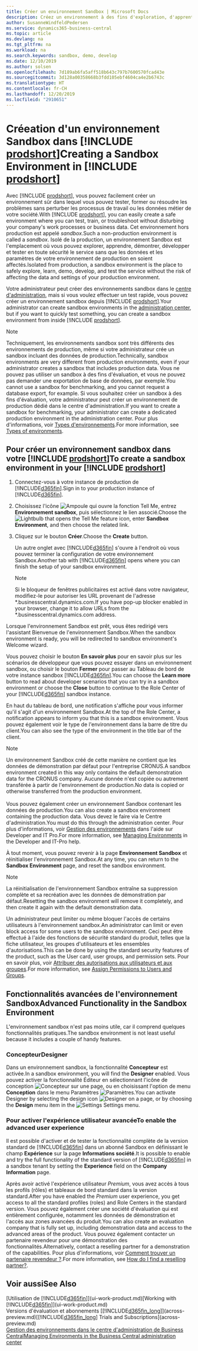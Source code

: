 ```yaml
---
title: Créer un environnement Sandbox | Microsoft Docs
description: Créez un environnement à des fins d'exploration, d'apprentissage, de démonstration, de développement et de test.
author: SusanneWindfeldPedersen
ms.service: dynamics365-business-central
ms.topic: article
ms.devlang: na
ms.tgt_pltfrm: na
ms.workload: na
ms.search.keywords: sandbox, demo, develop
ms.date: 12/10/2019
ms.author: solsen
ms.openlocfilehash: 7d189ab6fa5aff518b643c797b7600570fcad43e
ms.sourcegitcommit: 3d128a00358668b3fdd105ebf4604ca4e2b6743c
ms.translationtype: HT
ms.contentlocale: fr-CH
ms.lasthandoff: 12/20/2019
ms.locfileid: "2910651"
---
```

# <a name="creating-a-sandbox-environment-in-include-prodshortincludesprodshortmd"></a><span data-ttu-id="b598a-103">Créeation d'un environnement Sandbox dans [!INCLUDE [prodshort](includes/prodshort.md)]</span><span class="sxs-lookup"><span data-stu-id="b598a-103">Creating a Sandbox Environment in [!INCLUDE [prodshort](includes/prodshort.md)]</span></span>

<span data-ttu-id="b598a-104">Avec [!INCLUDE [prodshort](includes/prodshort.md)], vous pouvez facilement créer un environnement sûr dans lequel vous pouvez tester, former ou résoudre les problèmes sans perturber les processus de travail ou les données métier de votre société.</span><span class="sxs-lookup"><span data-stu-id="b598a-104">With [!INCLUDE [prodshort](includes/prodshort.md)], you can easily create a safe environment where you can test, train, or troubleshoot without disturbing your company's work processes or business data.</span></span> <span data-ttu-id="b598a-105">Cet environnement hors production est appelé *sandbox*.</span><span class="sxs-lookup"><span data-stu-id="b598a-105">Such a non-production environment is called a *sandbox*.</span></span> <span data-ttu-id="b598a-106">Isolé de la production, un environnement Sandbox est l'emplacement où vous pouvez explorer, apprendre, démontrer, développer et tester en toute sécurité le service sans que les données et les paramètres de votre environnement de production en soient affectés.</span><span class="sxs-lookup"><span data-stu-id="b598a-106">Isolated from production, a sandbox environment is the place to safely explore, learn, demo, develop, and test the service without the risk of affecting the data and settings of your production environment.</span></span>  

<span data-ttu-id="b598a-107">Votre administrateur peut créer des environnements sandbox dans le [centre d'administration](/dynamics365/business-central/dev-itpro/administration/tenant-admin-center-environments?toc=/dynamics365/business-central/toc.json), mais si vous voulez effectuer un test rapide, vous pouvez créer un environnement sandbox depuis [!INCLUDE [prodshort](includes/prodshort.md)].</span><span class="sxs-lookup"><span data-stu-id="b598a-107">Your administrator can create sandbox environments in the [administration center](/dynamics365/business-central/dev-itpro/administration/tenant-admin-center-environments?toc=/dynamics365/business-central/toc.json), but if you want to quickly test something, you can create a sandbox environment from inside [!INCLUDE [prodshort](includes/prodshort.md)].</span></span>  

> [!NOTE]
> <span data-ttu-id="b598a-108">Techniquement, les environnements sandbox sont très différents des environnements de production, même si votre administrateur crée un sandbox incluant des données de production.</span><span class="sxs-lookup"><span data-stu-id="b598a-108">Technically, sandbox environments are very different from production environments, even if your administrator creates a sandbox that includes production data.</span></span> <span data-ttu-id="b598a-109">Vous ne pouvez pas utiliser un sandbox à des fins d'évaluation, et vous ne pouvez pas demander une exportation de base de données, par exemple.</span><span class="sxs-lookup"><span data-stu-id="b598a-109">You cannot use a sandbox for benchmarking, and you cannot request a database export, for example.</span></span> <span data-ttu-id="b598a-110">Si vous souhaitez créer un sandbox à des fins d'évaluation, votre administrateur peut créer un environnement de production dédié dans le centre d'administration.</span><span class="sxs-lookup"><span data-stu-id="b598a-110">If you want to create a sandbox for benchmarking, your administrator can create a dedicated production environment in the administration center.</span></span> <span data-ttu-id="b598a-111">Pour plus d'informations, voir [Types d'environnements](/dynamics365/business-central/dev-itpro/administration/tenant-admin-center-environments#types-of-environments).</span><span class="sxs-lookup"><span data-stu-id="b598a-111">For more information, see [Types of environments](/dynamics365/business-central/dev-itpro/administration/tenant-admin-center-environments#types-of-environments).</span></span>

## <a name="to-create-a-sandbox-environment-in-your-include-prodshortincludesprodshortmd"></a><span data-ttu-id="b598a-112">Pour créer un environnement sandbox dans votre [!INCLUDE [prodshort](includes/prodshort.md)]</span><span class="sxs-lookup"><span data-stu-id="b598a-112">To create a sandbox environment in your [!INCLUDE [prodshort](includes/prodshort.md)]</span></span>

1. <span data-ttu-id="b598a-113">Connectez-vous à votre instance de production de [!INCLUDE[d365fin](includes/d365fin_md.md)].</span><span class="sxs-lookup"><span data-stu-id="b598a-113">Sign in to your production instance of [!INCLUDE[d365fin](includes/d365fin_md.md)].</span></span>

2. <span data-ttu-id="b598a-114">Choisissez l'icône ![Ampoule qui ouvre la fonction Tell Me](media/ui-search/search_small.png "Dites-moi ce que vous voulez faire"), entrez **Environnement sandbox**, puis sélectionnez le lien associé.</span><span class="sxs-lookup"><span data-stu-id="b598a-114">Choose the ![Lightbulb that opens the Tell Me feature](media/ui-search/search_small.png "Tell me what you want to do") icon, enter **Sandbox Environment**, and then choose the related link.</span></span>
    <!-- ![Sandbox Environment Setup](./media/across-sandbox/sandbox-environment-setup.png) -->
3. <span data-ttu-id="b598a-115">Cliquez sur le bouton **Créer**.</span><span class="sxs-lookup"><span data-stu-id="b598a-115">Choose the **Create** button.</span></span>  

    <span data-ttu-id="b598a-116">Un autre onglet avec [!INCLUDE[d365fin](includes/d365fin_md.md)] s'ouvre à l'endroit où vous pouvez terminer la configuration de votre environnement Sandbox.</span><span class="sxs-lookup"><span data-stu-id="b598a-116">Another tab with [!INCLUDE[d365fin](includes/d365fin_md.md)] opens where you can finish the setup of your sandbox environment.</span></span>

    > [!NOTE]  
    >  <span data-ttu-id="b598a-117">Si le bloqueur de fenêtres publicitaires est activé dans votre navigateur, modifiez-le pour autoriser les URL provenant de l'adresse \*.businesscentral.dynamics.com.</span><span class="sxs-lookup"><span data-stu-id="b598a-117">If you have pop-up blocker enabled in your browser, change it to allow URLs from the \*.businesscentral.dynamics.com address.</span></span>

<span data-ttu-id="b598a-118">Lorsque l'environnement Sandbox est prêt, vous êtes redirigé vers l'assistant Bienvenue de l'environnement Sandbox.</span><span class="sxs-lookup"><span data-stu-id="b598a-118">When the sandbox environment is ready, you will be redirected to sandbox environment's Welcome wizard.</span></span>
<!-- ![Sandbox Welcome Wizard](./media/across-sandbox/sandbox-wizard.png) -->

<span data-ttu-id="b598a-119">Vous pouvez choisir le bouton **En savoir plus** pour en savoir plus sur les scénarios de développeur que vous pouvez essayer dans un environnement sandbox, ou choisir le bouton **Fermer** pour passer au Tableau de bord de votre instance sandbox [!INCLUDE[d365fin](includes/d365fin_md.md)].</span><span class="sxs-lookup"><span data-stu-id="b598a-119">You can choose the **Learn more** button to read about developer scenarios that you can try in a sandbox environment or choose the **Close** button to continue to the Role Center of your [!INCLUDE[d365fin](includes/d365fin_md.md)] sandbox instance.</span></span>

<span data-ttu-id="b598a-120">En haut du tableau de bord, une notification s'affiche pour vous informer qu'il s'agit d'un environnement Sandbox.</span><span class="sxs-lookup"><span data-stu-id="b598a-120">At the top of the Role Center, a notification appears to inform you that this is a sandbox environment.</span></span> <span data-ttu-id="b598a-121">Vous pouvez également voir le type de l'environnement dans la barre de titre du client.</span><span class="sxs-lookup"><span data-stu-id="b598a-121">You can also see the type of the environment in the title bar of the client.</span></span>
    <!-- ![Sandbox RoleCenter Notification](./media/across-sandbox/sandbox-rolecenter-notification.png) -->

> [!NOTE]
> <span data-ttu-id="b598a-122">Un environnement Sandbox créé de cette manière ne contient que les données de démonstration par défaut pour l'entreprise CRONUS.</span><span class="sxs-lookup"><span data-stu-id="b598a-122">A sandbox environment created in this way only contains the default demonstration data for the CRONUS company.</span></span> <span data-ttu-id="b598a-123">Aucune donnée n'est copiée ou autrement transférée à partir de l'environnement de production.</span><span class="sxs-lookup"><span data-stu-id="b598a-123">No data is copied or otherwise transferred from the production environment.</span></span><br /><br />
> <span data-ttu-id="b598a-124">Vous pouvez également créer un environnement Sandbox contenant les données de production.</span><span class="sxs-lookup"><span data-stu-id="b598a-124">You can also create a sandbox environment containing the production data.</span></span> <span data-ttu-id="b598a-125">Vous devez le faire via le Centre d'administration.</span><span class="sxs-lookup"><span data-stu-id="b598a-125">You must do this through the administration center.</span></span> <span data-ttu-id="b598a-126">Pour plus d'informations, voir [Gestion des environnements](/dynamics365/business-central/dev-itpro/administration/tenant-admin-center-environments) dans l'aide sur Developer and IT Pro.</span><span class="sxs-lookup"><span data-stu-id="b598a-126">For more information, see [Managing Environments](/dynamics365/business-central/dev-itpro/administration/tenant-admin-center-environments) in the Developer and IT-Pro help.</span></span>

<span data-ttu-id="b598a-127">À tout moment, vous pouvez revenir à la page **Environnement Sandbox** et réinitialiser l'environnement Sandbox.</span><span class="sxs-lookup"><span data-stu-id="b598a-127">At any time, you can return to the **Sandbox Environment** page, and reset the sandbox environment.</span></span>

> [!NOTE]  
> <span data-ttu-id="b598a-128">La réinitialisation de l'environnement Sandbox entraîne sa suppression complète et sa recréation avec les données de démonstration par défaut.</span><span class="sxs-lookup"><span data-stu-id="b598a-128">Resetting the sandbox environment will remove it completely, and then create it again with the default demonstration data.</span></span>  

<!--To switch between your production and sandbox environments, you can use the Business Central app launcher.
    ![Sandbox Dynamics365 Menu](./media/across-sandbox/sandbox-dynamics365-menu.png) -->

<span data-ttu-id="b598a-129">Un administrateur peut limiter ou même bloquer l'accès de certains utilisateurs à l'environnement sandbox.</span><span class="sxs-lookup"><span data-stu-id="b598a-129">An administrator can limit or even block access for some users to the sandbox environment.</span></span> <span data-ttu-id="b598a-130">Ceci peut être effectué à l'aide des fonctions de sécurité standard du produit, telles que la fiche utilisateur, les groupes d'utilisateurs et les ensembles d'autorisations.</span><span class="sxs-lookup"><span data-stu-id="b598a-130">This can be done by using the standard security features of the product, such as the User card, user groups, and permission sets.</span></span> <span data-ttu-id="b598a-131">Pour en savoir plus, voir [Attribuer des autorisations aux utilisateurs et aux groupes](ui-define-granular-permissions.md).</span><span class="sxs-lookup"><span data-stu-id="b598a-131">For more information, see [Assign Permissions to Users and Groups](ui-define-granular-permissions.md).</span></span>  

<!-- ![Sandbox Permission Sets](./media/across-sandbox/sandbox-permission-sets.png) -->

## <a name="advanced-functionality-in-the-sandbox-environment"></a><span data-ttu-id="b598a-132">Fonctionnalités avancées de l'environnement Sandbox</span><span class="sxs-lookup"><span data-stu-id="b598a-132">Advanced Functionality in the Sandbox Environment</span></span>

<span data-ttu-id="b598a-133">L'environnement sandbox n'est pas moins utile, car il comprend quelques fonctionnalités pratiques.</span><span class="sxs-lookup"><span data-stu-id="b598a-133">The sandbox environment is not least useful because it includes a couple of handy features.</span></span>

### <a name="designer"></a><span data-ttu-id="b598a-134">Concepteur</span><span class="sxs-lookup"><span data-stu-id="b598a-134">Designer</span></span>

<span data-ttu-id="b598a-135">Dans un environnement sandbox, la fonctionnalité **Concepteur** est activée.</span><span class="sxs-lookup"><span data-stu-id="b598a-135">In a sandbox environment, you will find the **Designer** enabled.</span></span> <span data-ttu-id="b598a-136">Vous pouvez activer la fonctionnalité Éditeur en sélectionnant l'icône de conception ![Concepteur](./media/across-sandbox/sandbox-inclient-design-icon.png) sur une page, ou en choisissant l'option de menu **Conception** dans le menu Paramètres ![Paramètres ](media/ui-experience/settings_icon_small.png).</span><span class="sxs-lookup"><span data-stu-id="b598a-136">You can activate Designer by selecting the design icon ![Designer](./media/across-sandbox/sandbox-inclient-design-icon.png) on a page, or by choosing the **Design** menu item in the ![Settings](media/ui-experience/settings_icon_small.png) Settings menu.</span></span>

<!-- ![In-client Designer](./media/across-sandbox/sandbox-inclient-designer.png) -->

### <a name="to-enable-the-advanced-user-experience"></a><span data-ttu-id="b598a-137">Pour activer l'expérience utilisateur avancée</span><span class="sxs-lookup"><span data-stu-id="b598a-137">To enable the advanced user experience</span></span>
<span data-ttu-id="b598a-138">Il est possible d'activer et de tester la fonctionnalité complète de la version standard de [!INCLUDE[d365fin](includes/d365fin_md.md)] dans un abonné Sandbox en définissant le champ **Expérience** sur la page **Informations société**.</span><span class="sxs-lookup"><span data-stu-id="b598a-138">It is possible to enable and try the full functionality of the standard version of [!INCLUDE[d365fin](includes/d365fin_md.md)] in a sandbox tenant by setting the **Experience** field on the **Company Information** page.</span></span>

<!-- ![Sandbox Environment Advanced](./media/across-sandbox/sandbox-advanced.png) -->

<!-- ![Sandbox Production](./media/across-sandbox/sandbox-production.png) -->

<span data-ttu-id="b598a-139">Après avoir activé l'expérience utilisateur *Premium*, vous avez accès à tous les profils (rôles) et tableaux de bord standard dans la version standard.</span><span class="sxs-lookup"><span data-stu-id="b598a-139">After you have enabled the *Premium* user experience, you get access to all the standard profiles (roles) and Role Centers in the standard version.</span></span> <span data-ttu-id="b598a-140">Vous pouvez également créer une société d'évaluation qui est entièrement configurée, notamment les données de démonstration et l'accès aux zones avancées du produit.</span><span class="sxs-lookup"><span data-stu-id="b598a-140">You can also create an evaluation company that is fully set up, including demonstration data and access to the advanced areas of the product.</span></span> <span data-ttu-id="b598a-141">Vous pouvez également contacter un partenaire revendeur pour une démonstration des fonctionnalités.</span><span class="sxs-lookup"><span data-stu-id="b598a-141">Alternatively, contact a reselling partner for a demonstration of the capabilities.</span></span> <span data-ttu-id="b598a-142">Pour plus d'informations, voir [Comment trouver un partenaire revendeur ?](across-faq.md#findpartner).</span><span class="sxs-lookup"><span data-stu-id="b598a-142">For more information, see [How do I find a reselling partner?](across-faq.md#findpartner).</span></span>  

<!-- ![Sandbox New Company](./media/across-sandbox/sandbox-newcompany.png) -->

## <a name="see-also"></a><span data-ttu-id="b598a-143">Voir aussi</span><span class="sxs-lookup"><span data-stu-id="b598a-143">See Also</span></span>

<span data-ttu-id="b598a-144">[Utilisation de [!INCLUDE[d365fin](includes/d365fin_md.md)]](ui-work-product.md)</span><span class="sxs-lookup"><span data-stu-id="b598a-144">[Working with [!INCLUDE[d365fin](includes/d365fin_md.md)]](ui-work-product.md)</span></span>  
<span data-ttu-id="b598a-145">Versions d'évaluation et abonnements [[!INCLUDE[d365fin_long](includes/d365fin_long_md.md)]](across-preview.md)</span><span class="sxs-lookup"><span data-stu-id="b598a-145">[[!INCLUDE[d365fin_long](includes/d365fin_long_md.md)] Trials and Subscriptions](across-preview.md)</span></span>  
[<span data-ttu-id="b598a-146">Gestion des environnements dans le centre d'administration de Business Central</span><span class="sxs-lookup"><span data-stu-id="b598a-146">Managing Environments in the Business Central administration center</span></span>](/dynamics365/business-central/dev-itpro/administration/tenant-admin-center-environments)  
